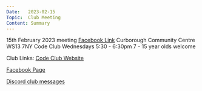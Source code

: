 ```yaml
---
Date:   2023-02-15
Topic:  Club Meeting
Content: Summary
---
```

15th February 2023 meeting
[Facebook Link](https://www.facebook.com/720665616418529/posts/703555554796202)
Curborough Community Centre
WS13 7NY
Code Club
Wednesdays 5:30 - 6:30pm
7 - 15 year olds welcome

Club Links:
[Code Club Website](https://lichfield-code-club.github.io/)

[Facebook Page](https://www.facebook.com/LichfieldCoders)

[Discord club messages](https://discord.gg/szz6xGK)
